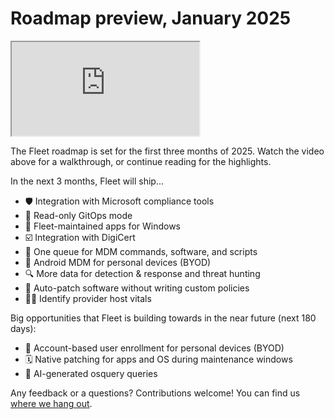 # Roadmap preview, January 2025

<div purpose="embedded-content">
   <iframe src="https://www.youtube.com/embed/G5W5pjzOfVM" allowfullscreen></iframe>
</div>

The Fleet roadmap is set for the first three months of 2025. Watch the video above for a walkthrough, or continue reading for the highlights.

In the next 3 months, Fleet will ship...
- 🛡️ Integration with Microsoft compliance tools
- 🦾 Read-only GitOps mode
- 💝 Fleet-maintained apps for Windows
- ☑️ Integration with DigiCert
- 🎡 One queue for MDM commands, software, and scripts
- 📱 Android MDM for personal devices (BYOD)
- 🔍 More data for detection & response and threat hunting
- 🔄 Auto-patch software without writing custom policies
- 🧑‍💼 Identify provider host vitals

Big opportunities that Fleet is building towards in the near future (next 180 days):
- 🍏 Account-based user enrollment for personal devices (BYOD)
- 🗓️ Native patching for apps and OS during maintenance windows
- 🤖 AI-generated osquery queries

Any feedback or a questions?  Contributions welcome! You can find us [where we hang out](https://fleetdm.com/support).

<meta name="category" value="announcements">
<meta name="authorFullName" value="Noah Talerman">
<meta name="authorGitHubUsername" value="noahtalerman">
<meta name="publishedOn" value="2025-01-08">
<meta name="articleTitle" value="Roadmap preview, January 2025">
<meta name="description" value="The product improvements Fleet is currently working on and the 3 biggest open opportunities in the product in the near future.">
